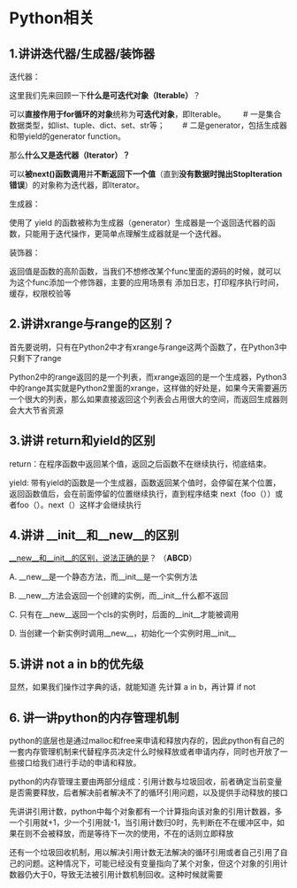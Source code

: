# Python相关

## 1.讲讲迭代器/生成器/装饰器

迭代器：

这里我们先来回顾一下**什么是可迭代对象（Iterable）**？

可以**直接作用于for循环的对象**统称为**可迭代对象**，即Iterable。 　　\# 一是集合数据类型，如list、tuple、dict、set、str等； 　　\# 二是generator，包括生成器和带yield的generator function。

那么**什么又是迭代器（Iterator）？**

可以**被next\(\)函数调用**并**不断返回下一个值**（直到**没有数据时抛出StopIteration错误**）的对象称为迭代器，即Iterator。

生成器：

使用了 yield 的函数被称为生成器（generator）生成器是一个返回迭代器的函数，只能用于迭代操作，更简单点理解生成器就是一个迭代器。

装饰器：

返回值是函数的高阶函数，当我们不想修改某个func里面的源码的时候，就可以为这个func添加一个修饰器，主要的应用场景有 添加日志，打印程序执行时间，缓存，权限校验等

## 2.讲讲xrange与range的区别？

首先要说明，只有在Python2中才有xrange与range这两个函数了，在Python3中只剩下了range

Python2中的range返回的是一个列表，而xrange返回的是一个生成器，Python3中的range其实就是Python2里面的xrange，这样做的好处是，如果今天需要遍历一个很大的列表，那么如果直接返回这个列表会占用很大的空间，而返回生成器则会大大节省资源

## 3.讲讲 return和yield的区别

return：在程序函数中返回某个值，返回之后函数不在继续执行，彻底结束。

yield: 带有yield的函数是一个生成器，函数返回某个值时，会停留在某个位置，返回函数值后，会在前面停留的位置继续执行，直到程序结束 next（foo（））或者foo（）。next（）这样才会继续执行

## 4.讲讲 \_\_init\_\_和\_\_new\_\_的区别

[\_\_new\_\_和\_\_init\_\_的区别，说法正确的是](https://www.nowcoder.com/profile/701230/myFollowings/detail/5726157)？ （**ABCD**）

A. \_\_new\_\_是一个静态方法，而\_\_init\_\_是一个实例方法

B. \_\_new\_\_方法会返回一个创建的实例，而\_\_init\_\_什么都不返回

C. 只有在\_\_new\_\_返回一个cls的实例时，后面的\_\_init\_\_才能被调用

D. 当创建一个新实例时调用\_\_new\_\_，初始化一个实例时用\_\_init\_\_

## 5.讲讲 not a in b的优先级

显然，如果我们操作过字典的话，就能知道 先计算 a in b，再计算 if not 

## 6. 讲一讲python的内存管理机制

python的底层也是通过malloc和free来申请和释放内存的，因此python有自己的一套内存管理机制来代替程序员决定什么时候释放或者申请内存，同时也开放了一些接口给我们进行手动的申请和释放。

python的内存管理主要由两部分组成：引用计数与垃圾回收，前者确定当前变量是否需要释放，后者解决前者解决不了的循环引用问题，以及提供手动释放的接口

先讲讲引用计数，python中每个对象都有一个计算指向该对象的引用计数器，多一个引用就+1，少一个引用就-1，当引用计数归0时，先判断在不在缓冲区中，如果在则不会被释放，而是等待下一次的使用，不在的话则立即释放

还有一个垃圾回收机制，用以解决引用计数无法解决的循环引用或者自己引用了自己的问题。这种情况下，可能已经没有变量指向了某个对象，但这个对象的引用计数器仍大于0，导致无法被引用计数机制回收。这种时候就需要



